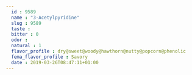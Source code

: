 ```yaml
---
  id : 9589
  name : "3-Acetylpyridine"
  slug : 9589
  taste : 
  bitter : 0
  odor : 
  natural : 1
  flavor_profile : dry@sweet@woody@hawthorn@nutty@popcorn@phenolic
  fema_flavor_profile : Savory
  date : 2019-03-26T08:47:11+01:00
---
```



